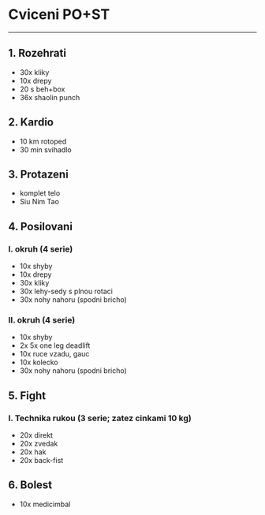 # Cviceni PO+ST
---
## 1. Rozehrati
* 30x kliky
* 10x drepy
* 20 s beh+box
* 36x shaolin punch
## 2. Kardio
* 10 km rotoped
* 30 min svihadlo
## 3. Protazeni
* komplet telo
* Siu Nim Tao
## 4. Posilovani
### I. okruh (4 serie)
* 10x shyby
* 10x drepy
* 30x kliky
* 30x lehy-sedy s plnou rotaci
* 30x nohy nahoru (spodni bricho)

### II. okruh (4 serie)
* 10x shyby
* 2x 5x one leg deadlift
* 10x ruce vzadu, gauc
* 10x kolecko
* 30x nohy nahoru (spodni bricho)

## 5. Fight
### I. Technika rukou (3 serie; zatez cinkami 10 kg)
* 20x direkt
* 20x zvedak
* 20x hak
* 20x back-fist

## 6. Bolest
* 10x medicimbal
